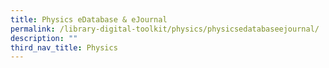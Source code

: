 ```yaml
---
title: Physics eDatabase & eJournal
permalink: /library-digital-toolkit/physics/physicsedatabaseejournal/
description: ""
third_nav_title: Physics
---
```

